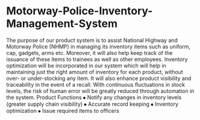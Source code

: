 # Motorway-Police-Inventory-Management-System

The purpose of our product system is to assist National Highway and Motorway Police  (NHMP) in managing its inventory items such as uniform, cap, gadgets, arms etc. Moreover, it will also help keep track of the issuance of these items to trainees as well as other employees. Inventory optimization will be incorporated in our system which will help in maintaining just the right amount of inventory for each product, without over- or under-stocking any item. It will also enhance product visibility and traceability in the event of a recall. With continuous fluctuations in stock levels, the risk of human error will be greatly reduced through automation in the system.
Product Functions
⦁	Notify any changes in inventory levels (greater supply chain visibility) 
⦁	Accurate record keeping
⦁	Inventory optimization
⦁	Issue required items to officers

